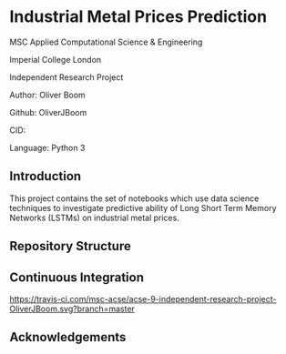# Industrial Metal Prices Prediction

MSC Applied Computational Science & Engineering

Imperial College London

Independent Research Project

Author: Oliver Boom

Github: OliverJBoom

CID: 

Language: Python 3

## Introduction

This project contains the set of notebooks which use data science techniques to investigate predictive ability of Long Short Term Memory Networks (LSTMs) on industrial metal prices.

## Repository Structure

## Continuous Integration

https://travis-ci.com/msc-acse/acse-9-independent-research-project-OliverJBoom.svg?branch=master

## Acknowledgements


